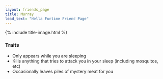 ```yaml
---
layout: friends_page
title: Murray
lead_text: "Hella Funtime Friend Page" 
---
```

{% include title-image.html %}

### Traits

* Only appears while you are sleeping
* Kills anything that tries to attack you in your sleep (including mosquitos, etc)
* Occasionally leaves piles of mystery meat for you
